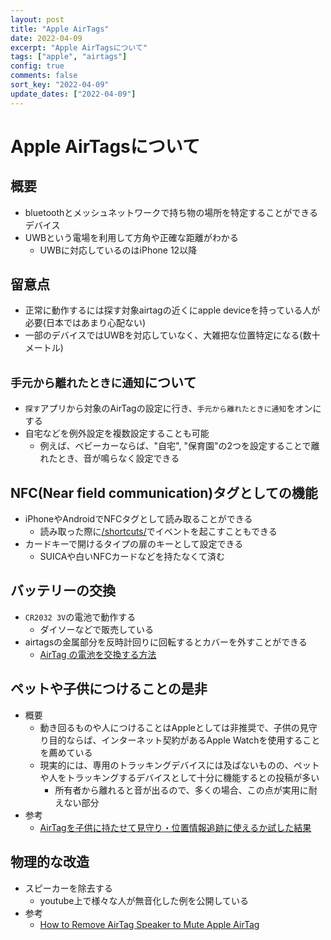 ```yaml
---
layout: post
title: "Apple AirTags"
date: 2022-04-09
excerpt: "Apple AirTagsについて"
tags: ["apple", "airtags"]
config: true
comments: false
sort_key: "2022-04-09"
update_dates: ["2022-04-09"]
---
```



# Apple AirTagsについて

## 概要
 - bluetoothとメッシュネットワークで持ち物の場所を特定することができるデバイス
 - UWBという電場を利用して方角や正確な距離がわかる
   - UWBに対応しているのはiPhone 12以降

## 留意点
 - 正常に動作するには探す対象airtagの近くにapple deviceを持っている人が必要(日本ではあまり心配ない)
 - 一部のデバイスではUWBを対応していなく、大雑把な位置特定になる(数十メートル)

## `手元から離れたときに通知`について
 - `探す`アプリから対象のAirTagの設定に行き、`手元から離れたときに通知`をオンにする
 - 自宅などを例外設定を複数設定することも可能
   - 例えば、ベビーカーならば、"自宅", "保育園"の2つを設定することで離れたとき、音が鳴らなく設定できる

## NFC(Near field communication)タグとしての機能
 - iPhoneやAndroidでNFCタグとして読み取ることができる
   - 読み取った際に[/shortcuts/](/shortcuts/)でイベントを起こすこともできる
 - カードキーで開けるタイプの扉のキーとして設定できる
   - SUICAや白いNFCカードなどを持たなくて済む

## バッテリーの交換
 - `CR2032 3V`の電池で動作する
   - ダイソーなどで販売している
 - airtagsの金属部分を反時計回りに回転するとカバーを外すことができる
   - [AirTag の電池を交換する方法](https://support.apple.com/ja-jp/HT211670)

## ペットや子供につけることの是非
 - 概要
   - 動き回るものや人につけることはAppleとしては非推奨で、子供の見守り目的ならば、インターネット契約があるApple Watchを使用することを薦めている
   - 現実的には、専用のトラッキングデバイスには及ばないものの、ペットや人をトラッキングするデバイスとして十分に機能するとの投稿が多い
     - 所有者から離れると音が出るので、多くの場合、この点が実用に耐えない部分
 - 参考
   - [AirTagを子供に持たせて見守り・位置情報追跡に使えるか試した結果](https://harulog.jp/51842.html)

## 物理的な改造
 - スピーカーを除去する
   - youtube上で様々な人が無音化した例を公開している
 - 参考
   - [How to Remove AirTag Speaker to Mute Apple AirTag](https://www.youtube.com/watch?v=2bozWzHQdVs&ab_channel=MashTips)